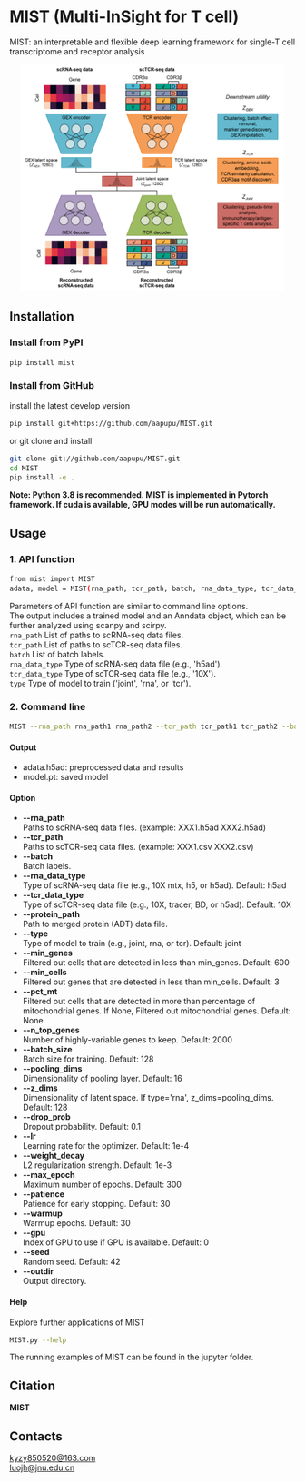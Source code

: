 # MIST (Multi-InSight for T cell)
MIST: an interpretable and flexible deep learning framework for single-T cell transcriptome and receptor analysis

<div align=center><img  height="400" src=https://github.com/aapupu/MIST/blob/main/doc/MIST.jpg><div align=left>

Installation
-------
### Install from PyPI
```bash
pip install mist
```

### Install from GitHub
install the latest develop version
```bash
pip install git+https://github.com/aapupu/MIST.git
```
or git clone and install
```bash
git clone git://github.com/aapupu/MIST.git
cd MIST
pip install -e .
```

**Note: Python 3.8 is recommended. MIST is implemented in Pytorch framework. If cuda is available, GPU modes will be run automatically.**

Usage
-------
### 1. API function
```bash
from mist import MIST
adata, model = MIST(rna_path, tcr_path, batch, rna_data_type, tcr_data_type, type)
```
Parameters of API function are similar to command line options.<br />
The output includes a trained model and an Anndata object, which can be further analyzed using scanpy and scirpy.<br />
```rna_path``` List of paths to scRNA-seq data files.<br />
```tcr_path``` List of paths to scTCR-seq data files.<br />
```batch``` List of batch labels.<br />
```rna_data_type``` Type of scRNA-seq data file (e.g., 'h5ad').<br />
```tcr_data_type``` Type of scTCR-seq data file (e.g., '10X').<br />
```type``` Type of model to train ('joint', 'rna', or 'tcr').

### 2. Command line
```bash
MIST --rna_path rna_path1 rna_path2 --tcr_path tcr_path1 tcr_path2 --batch batch1 batch2 --rna_data_type h5ad --tcr_data_type 10X --type joint
```

#### Output 
- adata.h5ad: preprocessed data and results
- model.pt: saved model

#### Option
- **--rna_path**<br />Paths to scRNA-seq data files. (example: XXX1.h5ad XXX2.h5ad)
- **--tcr_path**<br />Paths to scTCR-seq data files. (example: XXX1.csv XXX2.csv)
- **--batch**<br />Batch labels. 
- **--rna_data_type**<br />Type of scRNA-seq data file (e.g., 10X mtx, h5, or h5ad).  Default: h5ad
- **--tcr_data_type**<br />Type of scTCR-seq data file (e.g., 10X, tracer, BD, or h5ad). Default: 10X
- **--protein_path**<br />Path to merged protein (ADT) data file.
- **--type**<br />Type of model to train (e.g., joint, rna, or tcr). Default: joint
- **--min_genes**<br />Filtered out cells that are detected in less than min_genes. Default: 600
- **--min_cells**<br />Filtered out genes that are detected in less than min_cells. Default: 3
- **--pct_mt**<br />Filtered out cells that are detected in more than percentage of mitochondrial genes. If None, Filtered out mitochondrial genes. Default: None
- **--n_top_genes**<br />Number of highly-variable genes to keep. Default: 2000
- **--batch_size**<br />Batch size for training. Default: 128
- **--pooling_dims**<br />Dimensionality of pooling layer. Default: 16
- **--z_dims**<br />Dimensionality of latent space. If type='rna', z_dims=pooling_dims. Default: 128
- **--drop_prob**<br />Dropout probability. Default: 0.1
- **--lr**<br />Learning rate for the optimizer. Default: 1e-4
- **--weight_decay**<br />L2 regularization strength. Default: 1e-3
- **--max_epoch**<br />Maximum number of epochs. Default: 300
- **--patience**<br />Patience for early stopping. Default: 30
- **--warmup**<br />Warmup epochs. Default: 30
- **--gpu**<br />Index of GPU to use if GPU is available. Default: 0
- **--seed**<br />Random seed. Default: 42
- **--outdir**<br />Output directory.

#### Help
Explore further applications of MIST
```bash
MIST.py --help 
```
The running examples of MIST can be found in the jupyter folder.

Citation
-------
**MIST**

Contacts
-------
kyzy850520@163.com<br />
luojh@jnu.edu.cn
